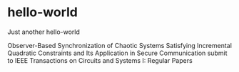 # hello-world
Just another hello-world

Observer-Based Synchronization of Chaotic Systems
Satisfying Incremental Quadratic Constraints and Its
Application in Secure Communication
submit to
IEEE Transactions on Circuits and Systems I: Regular Papers
